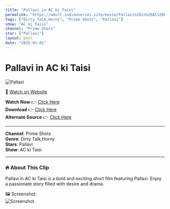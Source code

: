 ```yaml
---
title: "Pallavi in AC ki Taisi"
permalink: "https://adult.indianseries.site/movie/Pallavi%20in%20AC%20ki%20Taisi"
tags: ["Dirty Talk,Horny", "Prime Shots", "Pallavi"]
show: "AC ki Taisi"
channel: "Prime Shots"
star: ["Pallavi"]
layout: post
date: "2025-01-01"
---
```


# Pallavi in AC ki Taisi

![Pallavi](https://shorts.desisins.com/wp-content/uploads/2023/10/Pallavi-Debnath-AC-Ki-Taisi-DesiSins.com_.jpg)

🔗 [Watch on Website](https://adult.indianseries.site/movie/Pallavi%20in%20AC%20ki%20Taisi)

**Watch Now** 👉 [Click Here](https://adult.indianseries.site/movie/Pallavi%20in%20AC%20ki%20Taisi)  
**Download** 👉 [Click Here](https://adult.indianseries.site/movie/Pallavi%20in%20AC%20ki%20Taisi)  
**Alternate Source** 👉 [Click Here](https://adult.indianseries.site/movie/Pallavi%20in%20AC%20ki%20Taisi)

---

**Channel**: Prime Shots  
**Genre**: Dirty Talk,Horny  
**Stars**: Pallavi  
**Show**: AC ki Taisi

---

### 🔥 About This Clip

Pallavi in AC ki Taisi is a bold and exciting short film featuring Pallavi. Enjoy a passionate story filled with desire and drama.
 
🖼️ Screenshot:  
![Screenshot](https://shorts.desisins.com/wp-content/uploads/2023/10/Pallavi-Debnath-AC-Ki-Taisi-DesiSins.com_.jpg)
